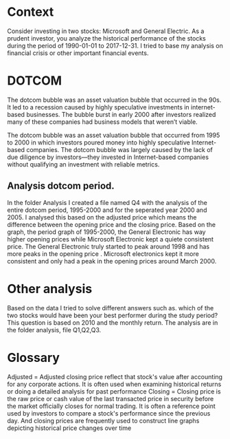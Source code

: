 # Context
Consider investing in two stocks: Microsoft and General Electric. As a prudent investor, you analyze the historical performance of the stocks during the period of 1990-01-01 to 2017-12-31. I tried to base my analysis on financial crisis or  other important financial events.

# DOTCOM
The dotcom bubble was an asset valuation 
bubble that occurred in the 90s. 
It led to a recession caused by highly 
speculative investments in internet-based businesses. 
The bubble burst in early 2000 after investors realized many 
of these companies had business models that weren’t viable.

The dotcom bubble was an asset valuation bubble that occurred
from 1995 to 2000 in which investors 
poured money into highly speculative Internet-based companies. 
The dotcom bubble was largely caused by the
lack of due diligence by investors—they invested in 
Internet-based companies without qualifying
an investment with reliable metrics.

## Analysis dotcom period.
In the folder Analysis I created a file named Q4 with the analysis of the entire dotcom period, 1995-2000 and for the seperated year 2000 and 2005.  I analysed this based on the adjusted price which means the difference between the opening price and the closing price.
Based on the graph, the period graph of 1995-2000, the General Electronic has way higher opening prices while Microsoft Electronic kept a quiete consistent price. The General Electronic truly started to peak around 1998 and has more peaks in the opening price . Microsoft electronics kept it more consistent and only had a peak in the opening prices around March 2000.

#  Other analysis
Based on  the data I tried to solve different answers such as. which of the two stocks would have been your best performer during the study period? This question is based on 2010 and  the  monthly return. The analysis are in the folder analysis, file Q1,Q2,Q3.





# Glossary
Adjusted  = Adjusted closing price reflect that stock's value after               accounting for any corporate actions. It is often used                when examining historical returns or doing a detailed                 analysis for past performance
Closing   = Closing price is the raw price or cash value of the last              transacted price in security before the market officially             closes for normal trading. It is often a reference point              used by investors to compare a stock's performance since              the previous day. And closing prices are frequently used              to construct line graphs depicting historical price                   changes over time
